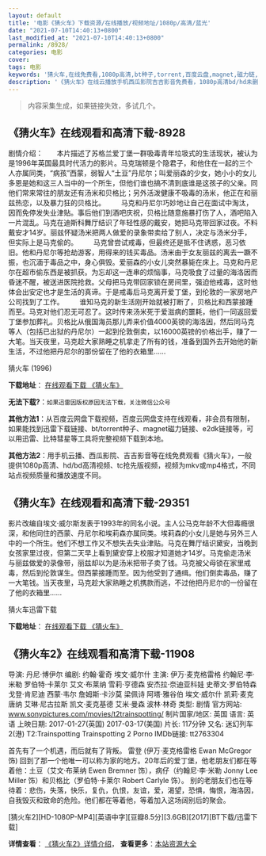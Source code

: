 ```yaml
---
layout: default
title: '电影《猜火车》下载资源/在线播放/视频地址/1080p/高清/蓝光'
date: "2021-07-10T14:40:13+0800"
last_modified_at: "2021-07-10T14:40:13+0800"
permalink: /8928/
categories: 电影
cover:
tags: 电影
keywords: '猜火车,在线免费看,1080p高清,bt种子,torrent,百度云盘,magnet,磁力链,迅雷下载资源'
description: '《猜火车》在线云播放手机西瓜影院吉吉影音免费看，1080p高清bd/hd未删减完整版和tc抢先枪版，mkv/mp4格式，附带bt/torrent种子、magnet/磁力链、百度云盘、网盘资源迅雷下载链接'
---
```


>内容采集生成，如果链接失效，多试几个。


## 《猜火车》在线观看和高清下载-8928

剧情介绍：　　本片描述了苏格兰爱丁堡一群吸毒青年垃圾式的生活现状，被认为是1996年英国最具时代活力的影片。马克瑞顿是个隐君子，和他住在一起的三个人亦属同类，“病孩”西蒙，弱智人“土豆”丹尼尔；叫爱丽森的少女，她小小的女儿多恩是她和这三人当中的一个所生，但他们谁也搞不清到底谁是这孩子的父亲。同他们常来常往的朋友还有汤米和贝格比；另外活泼健康不吸毒的汤米，他正在和丽兹热恋，以及暴力狂的贝格比。 　　马克和丹尼尔巧妙地让自己在面试中淘汰，因而免停发失业津贴。事后他们到酒吧庆祝，贝格比随意施暴打伤了人，酒吧陷入一片混乱。马克在迪斯科舞厅结识了年轻性感的戴安，她把马克带回家过夜。不料戴安才14岁。丽兹怀疑汤米把两人做爱的录象带卖给了别人，决定与汤米分手，但实际上是马克偷的。   　　马克曾尝试戒毒，但最终还是抵不住诱惑，恶习依旧。他和丹尼尔等抢劫游客，用得来的钱买毒品。汤米由于女友丽兹的离去一蹶不振，也沉湎于毒品之中，身心俱毁。爱丽森的小女儿突然暴毙在床上。马克和丹尼尔在超市偷东西是被抓获。为忘却这一连串的烦恼事，马克吸食了过量的海洛因而昏迷不醒，被送进医院抢救。父母把马克带回家锁在房间里，强迫他戒毒，这时他体会出安定也才是生活的真谛。于是戒毒后马克离开爱丁堡，到伦敦的一家房地产公司找到了工作。 　　谁知马克的新生活刚开始就被打断了，贝格比和西蒙接踵而至。马克对他们忍无可忍了。这时传来汤米死于爱滋病的噩耗，他们一同返回爱丁堡参加葬礼。贝格比从俄国海员那儿弄来价值4000英镑的海洛因，然后同马克等人（包括已出狱的丹尼尔）一起到伦敦倒卖，以16000英镑的价格出手，赚了一大笔。当天夜里，马克趁大家熟睡之机拿走了所有的钱，准备到国外去开始他的新生活，不过他把丹尼尔的那份留在了他的衣箱里……


猜火车 (1996)

**下载地址**： [在线观看下载 《猜火车》](https://www.btbtdy.me/btdy/dy10211.html) 


**无法下载?**：`如果迅雷因版权原因无法下载，关注微信公众号 `

**其他方法1**：从百度云网盘下载视频，百度云网盘支持在线观看，非会员有限制，如果能找到迅雷下载链接、bt/torrent种子、magnet磁力链接、e2dk链接等，可以用迅雷、比特彗星等工具将完整视频下载到本地。

**其他方法2**：用手机云播、西瓜影院、吉吉影音等在线免费观看《猜火车》，一般提供1080p高清、hd/bd高清视频、tc抢先版视频，视频为mkv或mp4格式，不同站点视频质量和播放速度不同。


## 《猜火车》在线观看和高清下载-29351

影片改编自埃文·威尔斯发表于1993年的同名小说。主人公马克年龄不大但毒瘾很深，和他同住的西蒙、丹尼尔和埃莉森亦属同类。埃莉森的小女儿是她与另外三人中的一个所生。他们不想工作又不想失去失业津贴。马克在舞厅结识黛安，当晚到女孩家里过夜，但第二天早上看到黛安穿上校服才知道她才14岁。马克偷走汤米与丽兹做爱的录像带，丽兹却以为是汤米把带子卖了钱。马克被父母锁在家里戒毒，然后到伦敦谋生。但西蒙接踵而至。因为他受到了通缉。他们倒卖毒品，赚了一大笔钱。当天夜里，马克趁大家熟睡之机携款而逃，不过他把丹尼尔的一份留在了他的衣箱里……</p>


猜火车迅雷下载

**下载地址**： [在线观看下载 《猜火车》](https://www.993dy.com//vod-detail-id-17264.html) 


## 《猜火车2》在线观看和高清下载-11908

导演: 丹尼·博伊尔 编剧: 约翰·霍奇 埃文·威尔什 主演: 伊万·麦克格雷格 约翰尼·李·米勒 罗伯特·卡莱尔 艾文·布莱纳 雪莉·亨德森 安杰拉·奈迪亚科娃 史蒂文·罗伯特森 戈登·肯尼迪 西蒙·韦尔 詹姆斯·卡沙莫 梁佩诗 阿塔·雅谷伯 埃文·威尔什 凯莉·麦克唐纳 艾琳·尼古拉斯 凯文·麦克基德 艾米·曼森 波林·林奇 类型: 剧情 官方网站: www.sonypictures.com/movies/t2trainspotting/ 制片国家/地区: 英国 语言: 英语 上映日期: 2017-01-27(英国) 2017-03-17(美国) 片长: 117分钟 又名: 迷幻列车2(港) T2:Trainspotting Trainspotting 2 Porno IMDb链接: tt2763304

首先有了一个机遇，而后就有了背叛。 雷登 (伊万·麦克格雷格 Ewan McGregor 饰) 回到了那一个他唯一可以称为家的地方。20年后的爱丁堡，他老朋友们都在等着他：土豆（艾文·布莱纳 Ewen Bremner 饰），病仔（约翰尼·李·米勒 Jonny Lee Miller 饰）和贝格比（罗伯特·卡莱尔 Robert Carlyle 饰）。 别的老朋友们也在等待着：悲伤，失落，快乐，复仇，仇恨，友谊，爱，渴望，恐惧，悔恨，海洛因，自我毁灭和致命的危险。他们都在等着他，等着加入这场阔别后的聚会。


[猜火车2][HD-1080P-MP4][英语中字][豆瓣8.5分][3.6GB][2017][BT下载/迅雷下载]

**详情查看**： [《猜火车2》详情介绍](/movie/11908/)， **查看更多**：[本站资源大全](/movie/t/all/)

